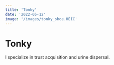 ```yaml
---
title: 'Tonky'
date: '2022-05-12'
image: '/images/tonky_shoe.HEIC'
---
```


# Tonky

I specialize in trust acquisition and urine dispersal.